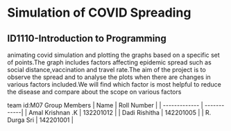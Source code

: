 # Simulation of COVID Spreading
## ID1110-Introduction to Programming
animating covid simulation and plotting the graphs based on a specific set of points.The graph includes factors affecting epidemic spread such as social distance,vaccination and travel rate.The aim of the project is to observe the spread and to analyse the plots when there are changes in various factors included.We will find which factor is most helpful to reduce the disease and compare about the scope on various factors

team id:M07
Group Members
| Name              | Roll Number | 
| -------------     | ------------|
| Amal Krishnan .K  |  132201012  |
| Dadi Rishitha     |  142201005  |
| R. Durga Sri      |  142201001  |
